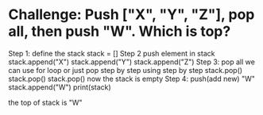  # Challenge: Push ["X", "Y", "Z"], pop all, then push "W". Which is top?

 Step 1:
 define the stack
 stack = []
 Step 2 push element in stack
  stack.append("X")
  stack.append("Y")
  stack.append("Z")
Step 3: pop all
 we can use for loop or just pop step by step using step by step
 stack.pop()
 stack.pop()
 stack.pop()
now the stack is empty
Step 4: push(add new) "W"
stack.append("W")
print(stack)

the top of stack is "W"